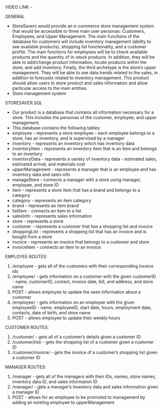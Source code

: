 VIDEO LINK - 

GENERAL
- StoreSavers would provide an e-commerce store management system that would be accessible to three main user personas: Customers, Employees, and Upper Management. The main functions of the database for customers will include inventory management (ability to see available products), shopping list functionality, and a customer profile. The main functions for employees will be to check available products and the quantity of in-stock products. In addition, they will be able to add/change product information, locate products within the store, and add inventory. Finally, the third archetype is the store’s upper management. They will be able to see data trends related to the sales, in addition to forecasts related to inventory management. This product should allow users to store product and sales information and allow particular access to the main entities. 
- Store management system 

STORESAVER.SQL 
- Our product is a database that contains all information necessary for a store. This includes the personas of the customer, employee, and upper management. 
- This database contains the following tables:
- employee - represents a store employee - each employee belongs to a store, has an inventory, and is supervised by a manager
- inventory - represents an inventory which has inventory data 
- inventoryItem - represents an inventory item that is an item and belongs to an inventory 
- inventoryData - represents a variety of inventory data - estimated sales, estimated arrival, and materials cost 
- upperManagement - represents a manager that is an employee and has inventory data and sales info 
- manageStore - connects a manager with a store using manager, employee, and store ID
- item - represents a store item that has a brand and belongs to a category 
- category - represents an item category 
- brand - represents an item brand 
- listItem - connects an item to a list 
- salesInfo - represents sales information 
- store - represents a store 
- customer - represents a customer that has a shopping list and invoice 
- shoppingList - represents a shopping list that has an invoice and is bought from a store 
- invoice - represents an invoice that belongs to a customer and store 
- invoiceItem - connects an item to an invoice 

EMPLOYEE ROUTES:
1. /employee - gets all of the customers with their corresponding invoice ids 
2. /employee/<customerID> - gets information on a customer with the given customerID - name, customerID, contact, invoice date, bill, and address, and store name
3. POST - allows employee to update the seen information about a customer 
4. /employee/<employeeID> - gets information on an employee with the given employeeID - name, employeeID, start date, hours, employment date, contacts, date of birth, and store name
5. POST - allows employee to update their weekly hours 

CUSTOMER ROUTES:
1. /customer/<userID> - gets all of a customer’s details given a customer ID
2. /customer/list/<customerID> - gets the shopping list of a customer given a customer ID 
3. /customer/invoice/<customerID> - gets the invoice of a customer’s shopping list given a customer ID

MANAGER ROUTES:
1. /manager - gets all of the managers with their IDs, names, store names, inventory data ID, and sales information ID
2. /manager/<managerID> - gets a manager’s inventory data and sales information given a manager ID 
3. POST - allows for an employee to be promoted to management by adding an existing employee to upperManagement
